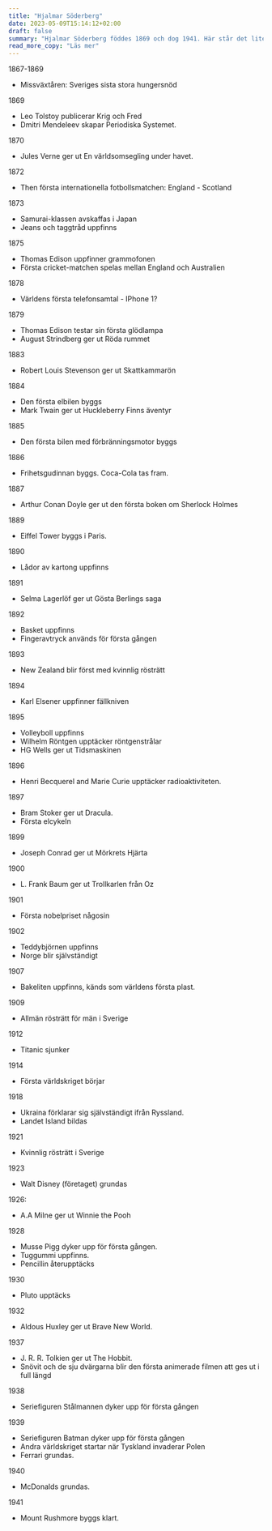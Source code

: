 ```yaml
---
title: "Hjalmar Söderberg"
date: 2023-05-09T15:14:12+02:00
draft: false
summary: "Hjalmar Söderberg föddes 1869 och dog 1941. Här står det lite om vad som hände i världen under hans liv."
read_more_copy: "Läs mer"
---
```



1867-1869 
- Missväxtåren: Sveriges sista stora hungersnöd


1869
- Leo Tolstoy publicerar Krig och Fred
- Dmitri Mendeleev skapar Periodiska Systemet.

1870
- Jules Verne ger ut En världsomsegling under havet.


1872
- Then första internationella fotbollsmatchen: England - Scotland

1873
- Samurai-klassen avskaffas i Japan
- Jeans och taggtråd uppfinns


1875
- Thomas Edison uppfinner grammofonen
- Första cricket-matchen spelas mellan England och Australien

1878
- Världens första telefonsamtal - IPhone 1?

1879
- Thomas Edison testar sin första glödlampa
- August Strindberg ger ut Röda rummet 

1883
- Robert Louis Stevenson ger ut Skattkammarön

1884
- Den första elbilen byggs
- Mark Twain ger ut Huckleberry Finns äventyr

1885
- Den första bilen med förbränningsmotor byggs

1886
- Frihetsgudinnan byggs. Coca-Cola tas fram.

1887
- Arthur Conan Doyle ger ut den första boken om Sherlock Holmes

1889
- Eiffel Tower byggs i Paris.

1890
- Lådor av kartong uppfinns

1891
- Selma Lagerlöf ger ut Gösta Berlings saga

1892
- Basket uppfinns
- Fingeravtryck används för första gången


1893
- New Zealand blir först med kvinnlig rösträtt

1894
- Karl Elsener uppfinner fällkniven

1895

- Volleyboll uppfinns
- Wilhelm Röntgen upptäcker röntgenstrålar
- HG Wells ger ut Tidsmaskinen


1896
- Henri Becquerel and Marie Curie upptäcker radioaktiviteten.

1897
- Bram Stoker ger ut Dracula.
- Första elcykeln


1899
- Joseph Conrad ger ut Mörkrets Hjärta

1900
- L. Frank Baum ger ut Trollkarlen från Oz


1901
- Första nobelpriset någosin

1902
- Teddybjörnen uppfinns
- Norge blir självständigt

1907
- Bakeliten uppfinns, känds som världens första plast.

1909
- Allmän rösträtt för män i Sverige


1912
- Titanic sjunker

1914
- Första världskriget börjar


1918
- Ukraina förklarar sig självständigt ifrån Ryssland.
- Landet Island bildas


1921
- Kvinnlig rösträtt i Sverige

1923
- Walt Disney (företaget) grundas


1926: 
- A.A Milne ger ut Winnie the Pooh

1928
- Musse Pigg dyker upp för första gången.
- Tuggummi uppfinns.
- Pencillin återupptäcks

1930
- Pluto upptäcks

1932
- Aldous Huxley ger ut Brave New World.

1937
- J. R. R. Tolkien ger ut The Hobbit.
- Snövit och de sju dvärgarna blir den första animerade filmen  att ges ut i full längd

1938
- Seriefiguren Stålmannen dyker upp för första gången

1939
- Seriefiguren Batman dyker upp för första gången
- Andra världskriget startar när Tyskland invaderar Polen
- Ferrari grundas.

1940
- McDonalds grundas.

1941
- Mount Rushmore byggs klart.



